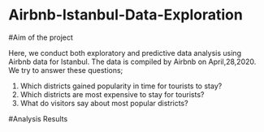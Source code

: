 # Airbnb-Istanbul-Data-Exploration

#Aim of the project

Here, we conduct both exploratory and predictive data analysis using Airbnb data for Istanbul. The data is compiled by Airbnb on April,28,2020. We try to answer these questions; 

1) Which districts gained popularity in time for tourists to stay?
2) Which districts are most expensive to stay for tourists?
3) What do visitors say about most popular districts?


#Analysis Results
